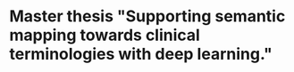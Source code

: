 # Master thesis **"Supporting semantic mapping towards clinical terminologies with deep learning."**
